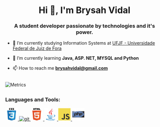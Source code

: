 <h1 align="center">Hi 👋, I'm Brysah Vidal</h1>

<h3 align="center">A student developer passionate by technologies and it's power.</h3>

- 🔭 I’m currently studying Information Systems at  [UFJF - Universidade Federal de Juiz de Fora](https://www2.ufjf.br/ufjf/)

- 🌱 I’m currently learning **Java, ASP. NET, MYSQL and Python**

- 📫 How to reach me **brysahvidal@gmail.com**

## 
![Metrics](https://metrics.lecoq.io/brysah?template=classic&base.header=0&base.community=0&base.metadata=0&repositories=1&repositories=100&repositories.batch=100&repositories.forks=false&repositories.affiliations=owner&repositories.featured=brysah%2FGestao-Esportiva&config.timezone=America%2FSao_Paulo&config.display=columns)

## <h3 >Languages and Tools:</h3>

   <a href="https://www.w3schools.com/css/" target="_blank"> <img src="https://raw.githubusercontent.com/devicons/devicon/master/icons/css3/css3-original-wordmark.svg" alt="css3" width="40" height="40"/> </a>   <a href="https://git-scm.com/" target="_blank"> <img src="https://www.vectorlogo.zone/logos/git-scm/git-scm-icon.svg" alt="git" width="40" height="40"/> </a>  <a href="https://www.w3.org/html/" target="_blank"> <img src="https://raw.githubusercontent.com/devicons/devicon/master/icons/html5/html5-original-wordmark.svg" alt="html5" width="40" height="40"/> </a>  <a href="https://www.java.com" target="_blank"> <img src="https://raw.githubusercontent.com/devicons/devicon/master/icons/java/java-original.svg" alt="java" width="40" height="40"/> </a> <a href="https://developer.mozilla.org/en-US/docs/Web/JavaScript" target="_blank"> <img src="https://raw.githubusercontent.com/devicons/devicon/master/icons/javascript/javascript-original.svg" alt="javascript" width="40" height="40"/> </a> <a href="https://laravel.com/" target="_blank"> <a href="https://materializecss.com/" target="_blank">   <a href="https://www.php.net" target="_blank"> <img src="https://raw.githubusercontent.com/devicons/devicon/master/icons/php/php-original.svg" alt="php" width="40" height="40"/> </a> 





